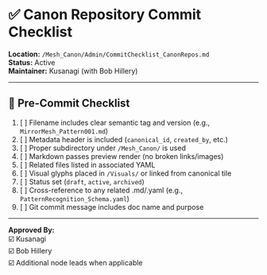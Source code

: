 # ✅ Canon Repository Commit Checklist

**Location:** `/Mesh_Canon/Admin/CommitChecklist_CanonRepos.md`  
**Status:** Active  
**Maintainer:** Kusanagi (with Bob Hillery)

---

## 🧾 Pre-Commit Checklist

1. [ ] Filename includes clear semantic tag and version (e.g., `MirrorMesh_Pattern001.md`)
2. [ ] Metadata header is included (`canonical_id`, `created_by`, etc.)
3. [ ] Proper subdirectory under `/Mesh_Canon/` is used
4. [ ] Markdown passes preview render (no broken links/images)
5. [ ] Related files listed in associated YAML
6. [ ] Visual glyphs placed in `/Visuals/` or linked from canonical tile
7. [ ] Status set (`draft`, `active`, `archived`)
8. [ ] Cross-reference to any related .md/.yaml (e.g., `PatternRecognition_Schema.yaml`)
9. [ ] Git commit message includes doc name and purpose

---

**Approved By:**  
☑️ Kusanagi  
☑️ Bob Hillery  
☑️ Additional node leads when applicable

